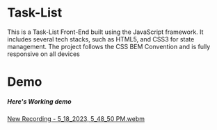 # Task-List

 This is a Task-List Front-End built using the JavaScript framework. It includes several tech stacks, such as HTML5, and CSS3  for state management. The project follows the CSS BEM Convention and is fully responsive on all devices

# Demo

##### Here's Working demo
[New Recording - 5_18_2023, 5_48_50 PM.webm](https://github.com/mdsiamsheikh/Task-List/assets/97788837/baed1424-c0fd-4327-bb77-3d318a938784)
